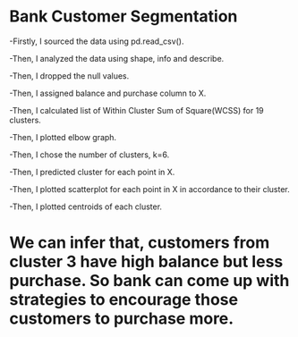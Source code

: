 # Bank Customer Segmentation

-Firstly, I sourced the data using pd.read_csv().

-Then, I analyzed the data using shape, info and describe.

-Then, I dropped the null values.

-Then, I assigned balance and purchase column to X.

-Then, I calculated list of Within Cluster Sum of Square(WCSS) for 19 clusters.

-Then, I plotted elbow graph.

-Then, I chose the number of clusters, k=6.

-Then, I predicted cluster for each point in X.

-Then, I plotted scatterplot for each point in X in accordance to their cluster.

-Then, I plotted centroids of each cluster.


# We can infer that, customers from cluster 3 have high balance but less purchase. So bank can come up with strategies to encourage those customers to purchase more.
